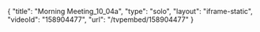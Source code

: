 {
    "title": "Morning Meeting_10_04a",
    "type": "solo",
    "layout": "iframe-static",
    "videoId": "158904477",
    "url": "\/tvpembed\/158904477"
}